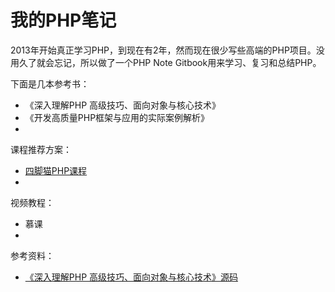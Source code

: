 # 我的PHP笔记

2013年开始真正学习PHP，到现在有2年，然而现在很少写些高端的PHP项目。没用久了就会忘记，所以做了一个PHP Note Gitbook用来学习、复习和总结PHP。

下面是几本参考书：

- 《深入理解PHP 高级技巧、面向对象与核心技术》
- 《开发高质量PHP框架与应用的实际案例解析》
-

课程推荐方案：
- [四脚猫PHP课程](http://www.sijiaomao.com/course.htm)
-

视频教程：
- 慕课
-

参考资料：
- [《深入理解PHP 高级技巧、面向对象与核心技术》源码](http://www.larryullman.com/books/php-advanced-and-object-oriented-programming/#downloads)




